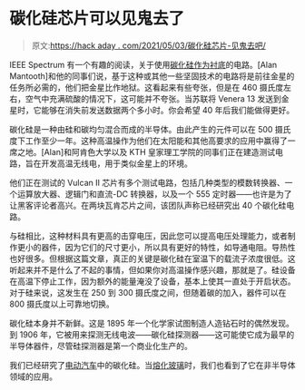 # 碳化硅芯片可以见鬼去了

> 原文:[https://hack aday . com/2021/05/03/碳化硅芯片-见鬼去吧/](https://hackaday.com/2021/05/03/silicon-carbide-chips-can-go-to-hell/)

IEEE Spectrum 有一个有趣的阅读，关于使用[碳化硅作为衬底](https://spectrum.ieee.org/semiconductors/materials/the-radio-we-could-send-to-hell)的电路。[Alan Mantooth]和他的同事们说，基于这种或其他一些坚固技术的电路将是前往金星的任务所必需的，他们把金星比作地狱。这看起来有些夸张，但是在 460 摄氏度左右，空气中充满硫酸的情况下，这可能并不夸张。当苏联将 Venera 13 发送到金星时，它能够在消失前发送数据两个多小时。你会希望 40 年后我们能做得更好。

碳化硅是一种由硅和碳均匀混合而成的半导体。由此产生的元件可以在 500 摄氏度下工作至少一年。这种高温操作为他们在太阳能和其他高要求的应用中赢得了一席之地。[Alan]和阿肯色大学以及 KTH 皇家理工学院的同事们正在建造测试电路，旨在开发高温无线电，用于类似金星上的环境。

他们正在测试的 Vulcan II 芯片有多个测试电路，包括几种类型的模数转换器、一个运算放大器、逻辑门和直流-DC 转换器，以及一个 555 定时器——也许是为了让黑客评论者高兴。在两块瓦肯芯片之间，该团队声称已经研究出 40 个碳化硅电路。

与硅相比，这种材料具有更高的击穿电压，因此您可以提高电压处理能力，或者制作更小的器件，因为它们的尺寸更小，所以具有更好的特性，如导通电阻。导热性也好很多。但根据这篇文章，真正的关键是碳化硅在室温下的载流子浓度很低。这听起来并不是什么了不起的事情，但如果你对高温操作感兴趣，那就是了。硅设备在高温下停止工作，因为额外的能量淹没了设备，基本上使其一直处于开启状态。对于硅来说，这发生在 250 到 300 摄氏度之间，但随着碳的加入，器件可以在 800 摄氏度以上可靠地切换。

碳化硅本身并不新鲜。这是 1895 年一个化学家试图制造人造钻石时的偶然发现。到 1906 年，它被用来探测无线电波——碳化硅探测器——这可能使它成为最早的半导体器件，尽管硅探测器是第一个商业化生产的。

我们已经研究了[电动汽车](https://hackaday.com/2019/11/25/new-silicon-carbide-semiconductors-bring-ev-efficiency-gains/)中的碳化硅。当[熔化玻璃](https://hackaday.com/2019/07/20/a-microwave-kiln-from-scratch/)时，我们也看到了它在非半导体领域的应用。